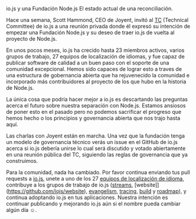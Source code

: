 io.js y una Fundación Node.js
El estado actual de una reconciliación.

Hace una semana, Scott Hammond, CEO de Joyent, invitó al [TC](https://github.com/iojs/io.js/blob/v1.x/GOVERNANCE.md#technical-committee) (Technical Committee) de io.js a una reunión privada donde él expresó su intención de empezar una Fundación Node.js y su deseo de traer io.js de vuelta al proyecto de Node.js.

En unos pocos meses, io.js ha crecido hasta 23 miembros activos, varios grupos de trabajo, 27 equipos de localización de idiomas, y fue capaz de publicar software de calidad a un buen paso con el soporte de una comunidad excepcional. Hemos sido capaces de lograr esto a traves de una estructura de gobernancia abierta que ha rejuvenecido la comunidad e incorporado más contribuidores al proyecto de los que hubo en la historia de Node.js.

La única cosa que podría hacer mejor a io.js es descartando las preguntas acerca el futuro sobre nuestra separación con Node.js. Estamos ansiosos de poner esto en el pasado pero no podemos sacrificar el progreso que hemos hecho o los principios y governancia abierta que nos trajo hasta aquí.

Las charlas con Joyent están en marcha. Una vez que la fundación tenga un modelo de governancia técnico verás un issue en el GitHub de io.js acerca si io.js debería unirse lo cual será discutido y votado abiertamente en una reunión pública del TC, siguiendo las reglas de governancia que ya construimos.

Para la comunidad, nada ha cambiado. Por favor continua enviando tus pull requests a [io.js](https://github.com/iojs/io.js), unete a uno de los 27 [equipos de localización de idioma](https://github.com/iojs/website/issues/125), contribuye a los grupos de trabajo de io.js ([streams](https://github.com/iojs/readable-stream), [website]](https://github.com/iojs/website), [evangelism](https://github.com/iojs/website/labels/evangelism), [tracing](https://github.com/iojs/tracing-wg), [build](https://github.com/iojs/build) y [roadmap](https://github.com/iojs/roadmap)), y continua adoptando io.js en tus aplicaciones. Nuestra intención es continuar publicando y mejorando io.js aún si el nombre pueda cambiar algún día ☺.